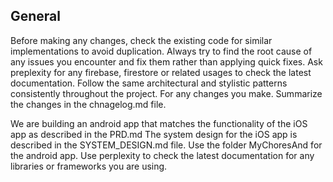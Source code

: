 ## General
Before making any changes, check the existing code for similar implementations to avoid duplication.
Always try to find the root cause of any issues you encounter and fix them rather than applying quick fixes.
Ask preplexity for any firebase, firestore or related usages to check the latest documentation.
Follow the same architectural and stylistic patterns consistently throughout the project.
For any changes you make. Summarize the changes in the chnagelog.md file.

We are building an android app that matches the functionality of the iOS app as described in the PRD.md
The system design for the iOS app is described in the SYSTEM_DESIGN.md file.
Use the folder MyChoresAnd for the android app.
Use perplexity to check the latest documentation for any libraries or frameworks you are using.